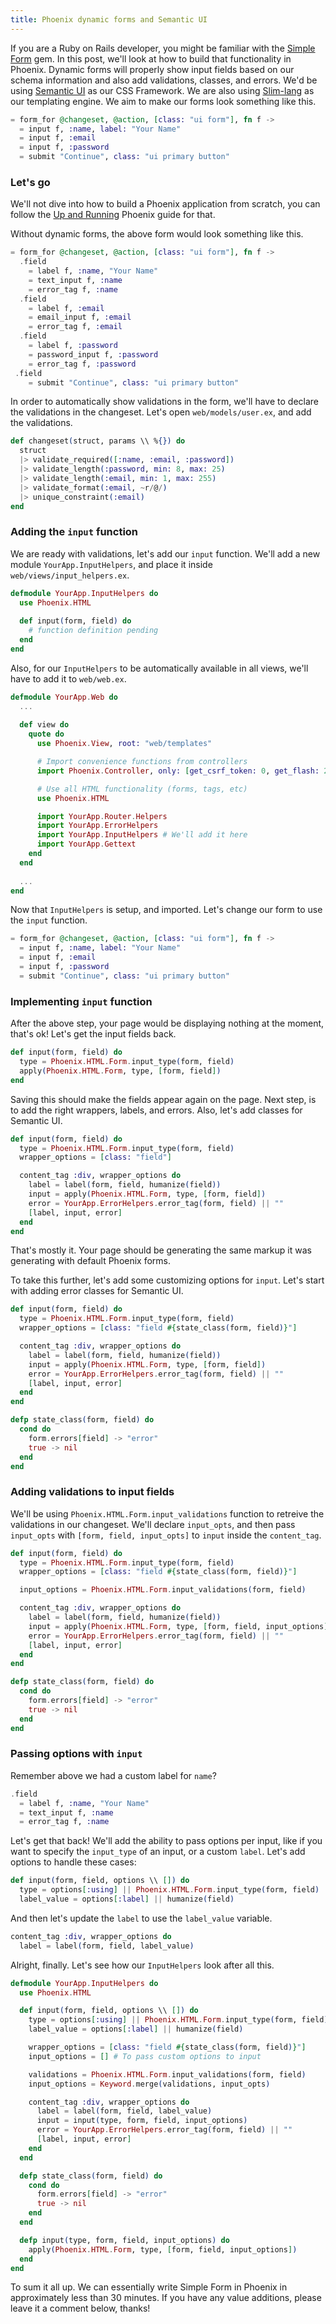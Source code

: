 ```yaml
---
title: Phoenix dynamic forms and Semantic UI
---
```


If you are a Ruby on Rails developer, you might be familiar with the [Simple Form](https://github.com/plataformatec/simple_form) gem. In this post, we'll look at how to build that functionality in Phoenix. Dynamic forms will properly show input fields based on our schema information and also add validations, classes, and errors. We'd be using [Semantic UI](http://semantic-ui.com/) as our CSS Framework. We are also using [Slim-lang](https://github.com/slime-lang/phoenix_slime) as our templating engine. We aim to make our forms look something like this.

```elixir
= form_for @changeset, @action, [class: "ui form"], fn f ->
  = input f, :name, label: "Your Name"
  = input f, :email
  = input f, :password
  = submit "Continue", class: "ui primary button"
```

### Let's go

We'll not dive into how to build a Phoenix application from scratch, you can follow the [Up and Running](http://www.phoenixframework.org/docs/up-and-running) Phoenix guide for that.

Without dynamic forms, the above form would look something like this.

```elixir
= form_for @changeset, @action, [class: "ui form"], fn f ->
  .field
    = label f, :name, "Your Name"
    = text_input f, :name
    = error_tag f, :name
  .field
    = label f, :email
    = email_input f, :email
    = error_tag f, :email
  .field
    = label f, :password
    = password_input f, :password
    = error_tag f, :password
 .field
    = submit "Continue", class: "ui primary button"
```

In order to automatically show validations in the form, we'll have to declare the validations in the changeset. Let's open `web/models/user.ex`, and add the validations.

```elixir
def changeset(struct, params \\ %{}) do
  struct
  |> validate_required([:name, :email, :password])
  |> validate_length(:password, min: 8, max: 25)
  |> validate_length(:email, min: 1, max: 255)
  |> validate_format(:email, ~r/@/)
  |> unique_constraint(:email)
end
```

### Adding the `input` function

We are ready with validations, let's add our `input` function. We'll add a new module `YourApp.InputHelpers`, and place it inside `web/views/input_helpers.ex`.

```elixir
defmodule YourApp.InputHelpers do
  use Phoenix.HTML
  
  def input(form, field) do
    # function definition pending
  end
end
```

Also, for our `InputHelpers` to be automatically available in all views, we'll have to add it to `web/web.ex`.

```elixir
defmodule YourApp.Web do
  ...
  
  def view do
    quote do
      use Phoenix.View, root: "web/templates"

      # Import convenience functions from controllers
      import Phoenix.Controller, only: [get_csrf_token: 0, get_flash: 2, view_module: 1]

      # Use all HTML functionality (forms, tags, etc)
      use Phoenix.HTML

      import YourApp.Router.Helpers
      import YourApp.ErrorHelpers
      import YourApp.InputHelpers # We'll add it here
      import YourApp.Gettext
    end
  end
  
  ...
end
```

Now that `InputHelpers` is setup, and imported. Let's change our form to use the `input` function.

```elixir
= form_for @changeset, @action, [class: "ui form"], fn f ->
  = input f, :name, label: "Your Name"
  = input f, :email
  = input f, :password
  = submit "Continue", class: "ui primary button"
```

### Implementing `input` function

After the above step, your page would be displaying nothing at the moment, that's ok! Let's get the input fields back.

```elixir
def input(form, field) do
  type = Phoenix.HTML.Form.input_type(form, field)
  apply(Phoenix.HTML.Form, type, [form, field])
end
```
Saving this should make the fields appear again on the page. Next step, is to add the right wrappers, labels, and errors. Also, let's add classes for Semantic UI.

```elixir
def input(form, field) do
  type = Phoenix.HTML.Form.input_type(form, field)
  wrapper_options = [class: "field"]

  content_tag :div, wrapper_options do
    label = label(form, field, humanize(field))
    input = apply(Phoenix.HTML.Form, type, [form, field])
    error = YourApp.ErrorHelpers.error_tag(form, field) || ""
    [label, input, error]
  end
end
```

That's mostly it. Your page should be generating the same markup it was generating with default Phoenix forms.

To take this further, let's add some customizing options for `input`. Let's start with adding error classes for Semantic UI.

```elixir
def input(form, field) do
  type = Phoenix.HTML.Form.input_type(form, field)
  wrapper_options = [class: "field #{state_class(form, field)}"]

  content_tag :div, wrapper_options do
    label = label(form, field, humanize(field))
    input = apply(Phoenix.HTML.Form, type, [form, field])
    error = YourApp.ErrorHelpers.error_tag(form, field) || ""
    [label, input, error]
  end
end

defp state_class(form, field) do
  cond do
    form.errors[field] -> "error"
    true -> nil
  end
end
```

### Adding validations to input fields

We'll be using `Phoenix.HTML.Form.input_validations` function to retreive the validations in our changeset. We'll declare `input_opts`, and then pass `input_opts` with `[form, field, input_opts]` to `input` inside the `content_tag`.

```elixir
def input(form, field) do
  type = Phoenix.HTML.Form.input_type(form, field)
  wrapper_options = [class: "field #{state_class(form, field)}"]

  input_options = Phoenix.HTML.Form.input_validations(form, field)

  content_tag :div, wrapper_options do
    label = label(form, field, humanize(field))
    input = apply(Phoenix.HTML.Form, type, [form, field, input_options])
    error = YourApp.ErrorHelpers.error_tag(form, field) || ""
    [label, input, error]
  end
end

defp state_class(form, field) do
  cond do
    form.errors[field] -> "error"
    true -> nil
  end
end
```

### Passing options with `input`

Remember above we had a custom label for `name`?

```elixir
.field
  = label f, :name, "Your Name"
  = text_input f, :name
  = error_tag f, :name
```

Let's get that back! We'll add the ability to pass options per input, like if you want to specify the `input_type` of an input, or a custom `label`. Let's add options to handle these cases:

```elixir
def input(form, field, options \\ []) do
  type = options[:using] || Phoenix.HTML.Form.input_type(form, field)
  label_value = options[:label] || humanize(field)
```

And then let's update the `label` to use the `label_value` variable.

```elixir
content_tag :div, wrapper_options do
  label = label(form, field, label_value)
```

Alright, finally. Let's see how our `InputHelpers` look after all this.

```elixir
defmodule YourApp.InputHelpers do
  use Phoenix.HTML

  def input(form, field, options \\ []) do
    type = options[:using] || Phoenix.HTML.Form.input_type(form, field)
    label_value = options[:label] || humanize(field)

    wrapper_options = [class: "field #{state_class(form, field)}"]
    input_options = [] # To pass custom options to input

    validations = Phoenix.HTML.Form.input_validations(form, field)
    input_options = Keyword.merge(validations, input_opts)

    content_tag :div, wrapper_options do
      label = label(form, field, label_value)
      input = input(type, form, field, input_options)
      error = YourApp.ErrorHelpers.error_tag(form, field) || ""
      [label, input, error]
    end
  end

  defp state_class(form, field) do
    cond do
      form.errors[field] -> "error"
      true -> nil
    end
  end

  defp input(type, form, field, input_options) do
    apply(Phoenix.HTML.Form, type, [form, field, input_options])
  end
end
```

To sum it all up. We can essentially write Simple Form in Phoenix in approximately less than 30 minutes. If you have any value additions, please leave it a comment below, thanks!

